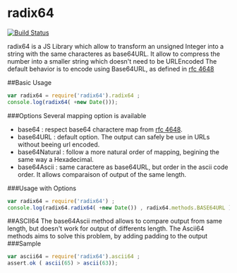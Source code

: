 radix64
=======
[![Build Status](https://travis-ci.org/maxired/radix64.png?branch=master)](https://travis-ci.org/maxired/radix64)

radix64 is a JS Library which allow to transform an unsigned Integer into a string with the same characteres as base64URL.
It allow to compress the number into a smaller string which doesn't need to be URLEncoded
The default behavior is to encode using Base64URL, as defined in [rfc 4648](http://tools.ietf.org/html/rfc4648)

##Basic Usage

```javascript
var radix64 = require('radix64').radix64 ;
console.log(radix64( +new Date()));

```

###Options
Several mapping option is available
 * base64 : respect base64 charactere map from [rfc 4648](http://tools.ietf.org/html/rfc4648).
 * base64URL : default option. The output can safely be use in URLs without beeing url encoded.
 * base64Natural : follow a more natural order of mapping, begining the same way a Hexadecimal.
 * base64Ascii : same caractere as base64URL, but order in the ascii code order. It allows comparaison of output of the same length.


###Usage with Options
```javascript
var radix64 = require('radix64') ;
console.log(radix64.radix64( +new Date()) , radix64.methods.BASE64URL );
```

##ASCII64
The base64Ascii method allows to compare output from same length, but doesn't work for output of differents length.
The Ascii64 methods aims to solve this problem, by adding padding to the output
###Sample
```javascript
var ascii64 = require('radix64').ascii64 ;
assert.ok ( ascii(65) > ascii(63));
```
